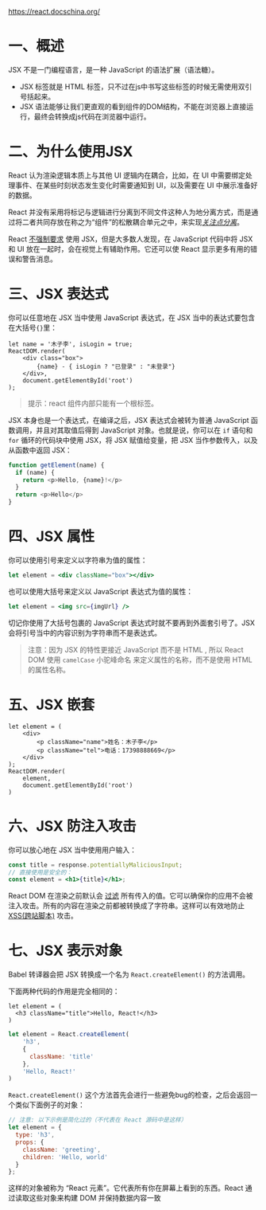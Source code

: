 <https://react.docschina.org/>

# 一、概述

JSX 不是一门编程语言，是一种 JavaScript 的语法扩展（语法糖）。

- JSX 标签就是 HTML 标签，只不过在js中书写这些标签的时候无需使用双引号括起来。
- JSX 语法能够让我们更直观的看到组件的DOM结构，不能在浏览器上直接运行，最终会转换成js代码在浏览器中运行。

# 二、为什么使用JSX

React 认为渲染逻辑本质上与其他 UI 逻辑内在耦合，比如，在 UI 中需要绑定处理事件、在某些时刻状态发生变化时需要通知到 UI，以及需要在 UI 中展示准备好的数据。

React 并没有采用将标记与逻辑进行分离到不同文件这种人为地分离方式，而是通过将二者共同存放在称之为“组件”的松散耦合单元之中，来实现[*关注点分离*](https://en.wikipedia.org/wiki/Separation_of_concerns)。

React [不强制要求](https://react.docschina.org/docs/react-without-jsx.html) 使用 JSX，但是大多数人发现，在 JavaScript 代码中将 JSX 和 UI 放在一起时，会在视觉上有辅助作用。它还可以使 React 显示更多有用的错误和警告消息。

# 三、JSX 表达式

你可以任意地在 JSX 当中使用 JavaScript 表达式，在 JSX 当中的表达式要包含在大括号`{}`里：

```react
let name = '木子李', isLogin = true;
ReactDOM.render(
    <div class="box">
        {name} - { isLogin ? "已登录" : "未登录"}
    </div>,
    document.getElementById('root')
);
```

> 提示：react 组件内部只能有一个根标签。

JSX 本身也是一个表达式，在编译之后，JSX 表达式会被转为普通 JavaScript 函数调用，并且对其取值后得到 JavaScript 对象。也就是说，你可以在 `if` 语句和 `for` 循环的代码块中使用 JSX，将 JSX 赋值给变量，把 JSX 当作参数传入，以及从函数中返回 JSX：

```typescript
function getElement(name) {
  if (name) {
    return <p>Hello, {name}!</p>
  }
  return <p>Hello</p>
}
```

# 四、JSX 属性

你可以使用引号来定义以字符串为值的属性：

```jsx
let element = <div className="box"></div>
```

也可以使用大括号来定义以 JavaScript 表达式为值的属性：

```jsx
let element = <img src={imgUrl} />
```

切记你使用了大括号包裹的 JavaScript 表达式时就不要再到外面套引号了。JSX 会将引号当中的内容识别为字符串而不是表达式。

> 注意：因为 JSX 的特性更接近 JavaScript 而不是 HTML , 所以 React DOM 使用 `camelCase` 小驼峰命名 来定义属性的名称，而不是使用 HTML 的属性名称。

# 五、JSX 嵌套

```react
let element = (
    <div>
        <p className="name">姓名：木子李</p>
        <p className="tel">电话：17398888669</p>
    </div>
);
ReactDOM.render(
    element,
    document.getElementById('root')
)
```

# 六、JSX 防注入攻击

你可以放心地在 JSX 当中使用用户输入：

```jsx
const title = response.potentiallyMaliciousInput;
// 直接使用是安全的：
const element = <h1>{title}</h1>;
```

React DOM 在渲染之前默认会 [过滤](http://stackoverflow.com/questions/7381974/which-characters-need-to-be-escaped-on-html) 所有传入的值。它可以确保你的应用不会被注入攻击。所有的内容在渲染之前都被转换成了字符串。这样可以有效地防止 [XSS(跨站脚本)](https://en.wikipedia.org/wiki/Cross-site_scripting) 攻击。

# 七、JSX 表示对象

Babel 转译器会把 JSX 转换成一个名为 `React.createElement()` 的方法调用。

下面两种代码的作用是完全相同的：

```react
let element = (
  <h3 className="title">Hello, React!</h3>
)
```

```js
let element = React.createElement(
    'h3',
    {
      className: 'title'
    },
    'Hello, React!'
)
```

`React.createElement()` 这个方法首先会进行一些避免bug的检查，之后会返回一个类似下面例子的对象：

```js
// 注意: 以下示例是简化过的（不代表在 React 源码中是这样）
let element = {
  type: 'h3',
  props: {
    className: 'greeting',
    children: 'Hello, world'
  }
};
```

这样的对象被称为 “React 元素”。它代表所有你在屏幕上看到的东西。React 通过读取这些对象来构建 DOM 并保持数据内容一致













